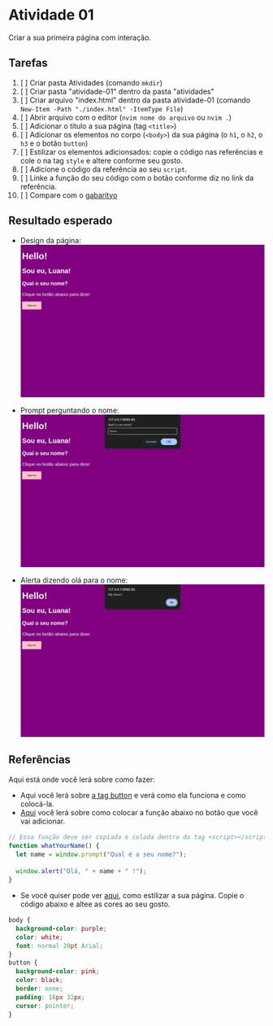 # Atividade 01

Criar a sua primeira página com interação.

## Tarefas

1. [ ] Criar pasta Atividades (comando `mkdir`)
2. [ ] Criar pasta "atividade-01" dentro da pasta "atividades"
3. [ ] Criar arquivo "index.html" dentro da pasta atividade-01 (comando `New-Item -Path "./index.html" -ItemType File`)
4. [ ] Abrir arquivo com o editor (`nvim nome do arquivo` ou `nvim .`)
5. [ ] Adicionar o título a sua página (tag `<title>`)
6. [ ] Adicionar os elementos no corpo (`<body>`) da sua página (o `h1`, o `h2`, o `h3` e o botão `button`)
7. [ ] Estilizar os elementos adicionsados: copie o código nas referências e cole o na tag `style` e altere conforme seu gosto.
8. [ ] Adicione o código da referência ao seu `script`.
9. [ ] Linke a função do seu código com o botão conforme diz no link da referência.
10. [ ] Compare com o [gabarityo](./index.html)

## Resultado esperado

- Design da página:
  ![design da pagina](./assets/page.png)

- Prompt perguntando o nome:
  ![prompt](./assets/prompt.png)

- Alerta dizendo olá para o nome:
  ![alert](./assets/result-alert.png)

## Referências

Aqui está onde você lerá sobre como fazer:

- Aqui você lerá sobre [a tag button](https://www.w3schools.com/tags/tag_button.asp) e verá como ela funciona e como colocá-la.
- [Aqui](https://www.w3schools.com/tags/ev_onclick.asp) você lerá sobre como colocar a função abaixo no botão que você vai adicionar.

```javascript
// Essa função deve ser copiada e colada dentro da tag <script></script> no seu HTML.
function whatYourName() {
  let name = window.prompt("Qual é o seu nome?");

  window.alert("Olá, " + name + " !");
}
```

- Se você quiser pode ver [aqui](https://www.w3schools.com/css/default.asp), como estilizar a sua página. Copie o código abaixo e altee as cores ao seu gosto.

```css
body {
  background-color: purple;
  color: white;
  font: normal 20pt Arial;
}
button {
  background-color: pink;
  color: black;
  border: none;
  padding: 16px 32px;
  cursor: pointer;
}
```
